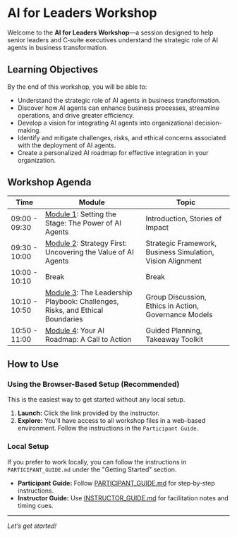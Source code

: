 # AI for Leaders Workshop

Welcome to the **AI for Leaders Workshop**—a session designed to help senior leaders and C‑suite executives understand the strategic role of AI agents in business transformation.

## Learning Objectives

By the end of this workshop, you will be able to:

*   Understand the strategic role of AI agents in business transformation.
*   Discover how AI agents can enhance business processes, streamline operations, and drive greater efficiency.
*   Develop a vision for integrating AI agents into organizational decision-making.
*   Identify and mitigate challenges, risks, and ethical concerns associated with the deployment of AI agents.
*   Create a personalized AI roadmap for effective integration in your organization.

## Workshop Agenda

| Time          | Module                                                              | Topic                                                      |
|---------------|---------------------------------------------------------------------|------------------------------------------------------------|
| 09:00 - 09:30 | [Module 1](Module/01.md): Setting the Stage: The Power of AI Agents | Introduction, Stories of Impact                            |
| 09:30 - 10:00 | [Module 2](Module/02.md): Strategy First: Uncovering the Value of AI Agents | Strategic Framework, Business Simulation, Vision Alignment |
| 10:00 - 10:10 | Break                                                               | Break                                                      |
| 10:10 - 10:50 | [Module 3](Module/03.md): The Leadership Playbook: Challenges, Risks, and Ethical Boundaries | Group Discussion, Ethics in Action, Governance Models      |
| 10:50 - 11:00 | [Module 4](Module/4-Your-AI-Roadmap.md): Your AI Roadmap: A Call to Action         | Guided Planning, Takeaway Toolkit                          |

## How to Use

### Using the Browser-Based Setup (Recommended)

This is the easiest way to get started without any local setup.

1.  **Launch:** Click the link provided by the instructor.
2.  **Explore:** You'll have access to all workshop files in a web-based environment. Follow the instructions in the `Participant Guide`.

### Local Setup

If you prefer to work locally, you can follow the instructions in `PARTICIPANT_GUIDE.md` under the "Getting Started" section.

*   **Participant Guide:** Follow [PARTICIPANT_GUIDE.md](PARTICIPANT_GUIDE.md) for step‑by‑step instructions.
*   **Instructor Guide:** Use [INSTRUCTOR_GUIDE.md](INSTRUCTOR_GUIDE.md) for facilitation notes and timing cues.

---

*Let’s get started!*
